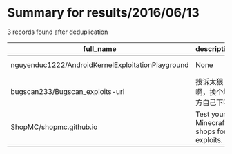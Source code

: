 
# Summary for results/2016/06/13
    
3 records found after deduplication

| full_name | description | html_url | matched_list | matched_count | pushed_at | size | stargazers_count | language | forks_count |
|---------------------------------------------------|-----------------------------------------|----------------------------------------------------------------------|----------------|-----------------|---------------------------|--------|--------------------|------------|---------------|
| nguyenduc1222/AndroidKernelExploitationPlayground | None | https://github.com/nguyenduc1222/AndroidKernelExploitationPlayground | ['exploit'] | 1 | 2016-06-13 09:23:34+00:00 | 31014 | 9 | C | 5 |
| bugscan233/Bugscan_exploits-url | 投诉太狠啊，换个地方自己下吧 | https://github.com/bugscan233/Bugscan_exploits-url | ['exploit'] | 1 | 2016-06-13 13:44:21+00:00 | 2 | 18 | Python | 17 |
| ShopMC/shopmc.github.io | Test your Minecraft shops for exploits. | https://github.com/ShopMC/shopmc.github.io | ['exploit'] | 1 | 2016-06-13 23:16:07+00:00 | 0 | 1 | | 0 |
